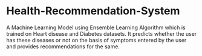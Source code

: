 # Health-Recommendation-System
A Machine Learning Model using Ensemble Learning Algorithm which is trained on Heart disease and Diabetes datasets. It predicts whether the user has these diseases or not on the basis of symptoms entered by the user and provides recommendations for the same.

